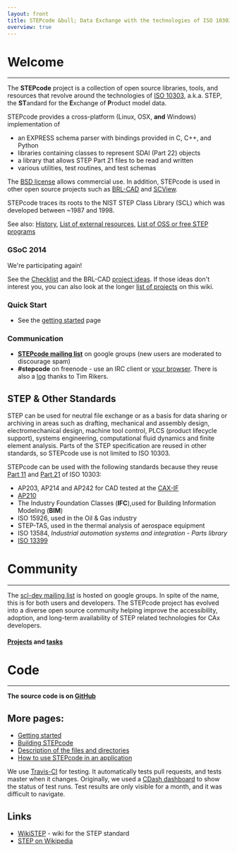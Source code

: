 ```yaml
---
layout: front
title: STEPcode &bull; Data Exchange with the technologies of ISO 10303
overview: true
---
```



# Welcome
----

The **STEPcode** project is a collection of open source libraries, tools, and resources that revolve around the technologies of [ISO 10303](http://en.wikipedia.org/w/index.php?title=ISO_10303), a.k.a. STEP, the **ST**andard for the **E**xchange of **P**roduct model data.

STEPcode provides a cross-platform (Linux, OSX, **and** Windows) implementation of

-   an EXPRESS schema parser with bindings provided in C, C++, and
    Python
-   libraries containing classes to represent SDAI (Part 22) objects
-   a library that allows STEP Part 21 files to be read and written
-   various utilities, test routines, and test schemas

  
The [BSD license](http://github.com/stepcode/stepcode/blob/master/COPYING) allows commercial use. In addition, STEPcode is used in other open source projects such as [BRL-CAD](http://www.brl-cad.org) and [SCView](http://github.com/LaurentBauer/SCView).  
  
STEPcode traces its roots to the NIST STEP Class Library (SCL) which was developed between ~1987 and 1998.

See also: [History](History.html), [List of external resources](List_of_external_resources.html), [List of OSS or free STEP programs](List_of_OSS_or_free_STEP_programs.html)

### GSoC 2014

We're participating again!

See the [Checklist](http://brlcad.org/wiki/Summer_of_Code/Checklist) and the BRL-CAD [project ideas](http://brlcad.org/wiki/Google_Summer_of_Code/Project_Ideas). If those ideas don't interest you, you can also look at the longer [list of projects](List_of_projects.html) on this wiki.

### Quick Start

-   See the [getting started](Getting_started.html) page

### Communication

-   **[STEPcode
    mailing list](https://groups.google.com/forum/#!forum/scl-dev)** on google groups (new users are moderated to
    discourage spam)
-   **#stepcode** on freenode - use an IRC client or [your
    browser](http://webchat.freenode.net/?channels=stepcode). There is
    also a [log](http://ibot.rikers.org/%23stepcode/) thanks to Tim
    Rikers.

STEP & Other Standards
----------------------

STEP can be used for neutral file exchange or as a basis for data sharing or archiving in areas such as drafting, mechanical and assembly design, electromechanical design, machine tool control, PLCS (product lifecycle support), systems engineering, computational fluid dynamics and finite element analysis. Parts of the STEP specification are reused in other standards, so STEPcode use is not limited to ISO 10303.

STEPcode can be used with the following standards because they reuse [Part 11](http://en.wikipedia.org/wiki/ISO_10303-11) and [Part 21](http://en.wikipedia.org/wiki/ISO_10303-21) of ISO 10303:

-   AP203, AP214 and AP242 for CAD tested at the
    [CAX-IF](http://www.cax-if.org)
-   [AP210](http://www.wikistep.org/index.php/Main_Page#AP210_specifics)
-   The Industry Foundation Classes (**IFC**),used for Building
    Information Modeling (**BIM**)
-   ISO 15926, used in the Oil & Gas industry
-   STEP-TAS, used in the thermal analysis of aerospace equipment
-   ISO 13584, *Industrial automation systems and integration - Parts
    library*
-   [ISO 13399](http://en.wikipedia.org/wiki/ISO_13399)

# Community
---------

The [scl-dev mailing list](http://groups.google.com/forum/?fromgroups#!forum/scl-dev) is hosted on google groups. In spite of the name, this is for both users and developers. The STEPcode project has evolved into a diverse open source community helping improve the accessibility, adoption, and long-term availability of STEP related technologies for CAx developers.

#### [Projects](List_of_projects.html) and [tasks](List_of_tasks.html)

# Code
--------

**The source code is on [GitHub](http://github.com/stepcode/stepcode)**

More pages:
----

-   [Getting started](Getting_started.html)
-   [Building STEPcode](Building_STEPcode.html)
-   [Description of the files and
    directories](Files_and_directories.html)
-   [How to use STEPcode in an
    application](How_to_use_STEPcode_in_an_application.html)

We use [Travis-CI](https://travis-ci.org/stepcode/stepcode) for testing. It automatically tests pull requests, and tests master when it changes. Originally, we used a [CDash dashboard](http://my.cdash.org/index.php?project=StepClassLibrary) to show the status of test runs. Test results are only visible for a month, and it was difficult to navigate.

Links
-----

-   [WikiSTEP](http://wikistep.org/) - wiki for the STEP standard
-   [STEP on
    Wikipedia](http://en.wikipedia.org/w/index.php?title=ISO_10303)
